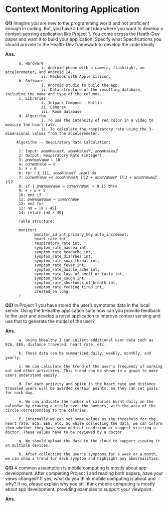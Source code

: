# Context Monitoring Application

**Q1)** Imagine you are new to the programming world and not proficient enough in coding. But, you have a brilliant idea where you want to develop a context-sensing application like Project 1.  You come across the Heath-Dev paper and want it to build your application. Specify what Specifications you should provide to the Health-Dev framework to develop the code ideally.

**Ans.** 

          a. Hardware
                    i. Android phone with a camera, flashlight, an accelerometer, and Android 14.
                    ii. Macbook with Apple silicon.
          b. Software
                    i. Android studio to build the app.
                    ii. Data structure of the resulting database, including the name and type of the columns.
          c. Libraries
                    i. Jetpack Compose - Kotlin
                    ii. CameraX
                    iii. Room database
          d. Algorithm
                    i. To use the intensity of red color in a video to measure the heart rate.
                    ii. To calculate the respiratory rate using the 3-dimensional values from the accelerometer.
                    
         Algorithm -- Respiratory Rate Calculation:
         
          1: Input: 𝑎𝑐𝑐𝑒𝑙𝑉𝑎𝑙𝑢𝑒𝑠𝑋, 𝑎𝑐𝑐𝑒𝑙𝑉𝑎𝑙𝑢𝑒𝑠𝑌, 𝑎𝑐𝑐𝑒𝑙𝑉𝑎𝑙𝑢𝑒𝑠𝑍
          2: Output: Respiratory Rate (Integer)
          3: 𝑝𝑟𝑒𝑣𝑖𝑜𝑢𝑠𝑉𝑎𝑙𝑢𝑒 ← 10
          4: 𝑐𝑢𝑟𝑟𝑒𝑛𝑡𝑉𝑎𝑙𝑢𝑒 ← 0
          5: 𝑘 ← 0
          6: for 𝑖 ∈ [11, 𝑎𝑐𝑐𝑒𝑙𝑉𝑎𝑙𝑢𝑒𝑠𝑌 .𝑠𝑖𝑧𝑒] do
          7: 𝑐𝑢𝑟𝑟𝑒𝑛𝑡𝑉𝑎𝑙𝑢𝑒 ←√︁ 𝑎𝑐𝑐𝑒𝑙𝑉𝑎𝑙𝑢𝑒𝑠𝑋 [𝑖]2 + 𝑎𝑐𝑐𝑒𝑙𝑉𝑎𝑙𝑢𝑒𝑠𝑌 [𝑖]2 + 𝑎𝑐𝑐𝑒𝑙𝑉𝑎𝑙𝑢𝑒𝑠𝑍 [𝑖]2
          8: if | 𝑝𝑟𝑒𝑣𝑖𝑜𝑢𝑠𝑉𝑎𝑙𝑢𝑒 − 𝑐𝑢𝑟𝑟𝑒𝑛𝑡𝑉𝑎𝑙𝑢𝑒| > 0.15 then
          9: 𝑘 ← 𝑘 + 1
          10: end if
          11: 𝑝𝑟𝑒𝑣𝑖𝑜𝑢𝑠𝑉𝑎𝑙𝑢𝑒 ← 𝑐𝑢𝑟𝑟𝑒𝑛𝑡𝑉𝑎𝑙𝑢𝑒
          12: end for
          13: 𝑟𝑒𝑡 ← [𝑘 / 45]
          14: return ⌊𝑟𝑒𝑡 × 30⌋
          
          Table structure:
          
          monitor(
                 monitor_id int primary_key auto_increment,
                 heart_rate int,
                 respiratory_rate int,
                 symptom_rate_nausea int,
                 symptom_rate_headache int,
                 symptom_rate_diarrhea int,
                 symptom_rate_soar_throat int,
                 symptom_rate_fever int,
                 symptom_rate_muscle_ache int,
                 symptom_rate_loss_of_smell_or_taste int,
                 symptom_rate_cough int,
                 symptom_rate_shortness_of_breath int,
                 symptom_rate_feeling_tired int,
                 created_on long
          )

**Q2)** In Project 1 you have stored the user’s symptoms data in the local server. Using the bHealthy application suite how can you provide feedback to the user and develop a novel application to improve context sensing and use that to generate the model of the user?

**Ans.**  

          a. Using bHealthy I can collect additional user data such as ECG, EEG, distance traveled, heart rate, etc.
          
          b. These data can be summarized daily, weekly, monthly, and yearly. 
          
          c. We can calculate the trend of the user's frequency of working out and other activities. This trend can be shown in a graph to make users understand easily.
          
          d. For each activity and spike in the heart rate and distance traveled users will be awarded certain points. So they can set goals for each day.
          
          e. We can indicate the number of calories burnt daily on the calendar by drawing a circle over the numbers, with the area of the circle corresponding to the calories.
          
          f. Internally we can set some values as the threshold for the heart rate, ECG, EEG, etc. So while collecting the data, we can inform them whether they have some medical condition or suggest visiting a doctor. These values have to be reviewed by a doctor.
          
          g. We should upload the data to the cloud to support viewing it on multiple devices.
          
          h. After collecting the user's symptoms for a week or a month, we can show a trend for each symptom and highlight any abnormalities.

**Q3)** A common assumption is mobile computing is mostly about app development. After completing Project 1 and reading both papers, have your views changed? If yes, what do you think mobile computing is about and why? If no, please explain why you still think mobile computing is mostly about app development, providing examples to support your viewpoint.

**Ans.** 
